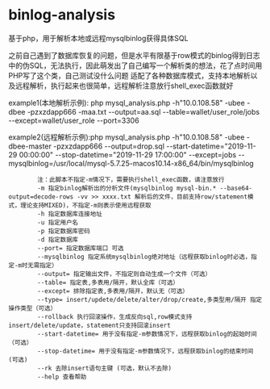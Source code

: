 # binlog-analysis
基于php，用于解析本地或远程mysqlbinlog获得具体SQL

之前自己遇到了数据库恢复的问题，但是水平有限基于row模式的binlog得到日志中的伪SQL，无法执行，因此萌发出了自己编写一个解析类的想法，花了点时间用PHP写了这个类，自己测试没什么问题
适配了各种数据库模式，支持本地解析以及远程解析，执行起来也很简单，远程解析注意放行shell_exec函数就好


example1(本地解析示例): php mysql_analysis.php -h"10.0.108.58" -ubee -dbee -pzxzdapp666 -maa.txt --output=aa.sql --table=wallet/user_role/jobs --except=wallet/user_role --port=3306
        
example2(远程解析示例):php mysql_analysis.php -h"10.0.108.58" -ubee -dbee-master -pzxzdapp666 --output=drop.sql  --start-datetime="2019-11-29 00:00:00" --stop-datetime="2019-11-29 17:00:00" --except=jobs --mysqlbinlog=/usr/local/mysql-5.7.25-macos10.14-x86_64/bin/mysqlbinlog
        
            注：此脚本不指定-m情况下，需要执行shell_exec函数，请注意放行
            -m 指定binlog解析出的分析文件(mysqlbinlog mysql-bin.* --base64-output=decode-rows -vv >> xxxx.txt 解析后的文件，目前支持row/statement模式，理论支持MIXED)，不指定-m则表示使用远程获取
            -h 指定数据库连接地址
            -u 指定用户名
            -p 指定数据库密码
            -d 指定数据库
            --port= 指定数据库端口 可选
            --mysqlbinlog 指定系统mysqlbinlog绝对地址（远程获取binlog时必选，指定-m时无需指定）
            --output= 指定输出文件，不指定则自动生成一个文件（可选）
            --table= 指定表,多表用/隔开，默认全库（可选）
            --except= 排除指定表,多表用/隔开，默认无（可选）
            --type= insert/updete/delete/alter/drop/create,多类型用/隔开 指定操作类型（可选）
            --rollback 执行回滚操作，生成反向sql,row模式支持insert/delete/update，statement只支持回滚insert
            --start-datetime= 用于没有指定-m参数情况下，远程获取binlog的起始时间（可选）
            --stop-datetime= 用于没有指定-m参数情况下，远程获取binlog的结束时间 (可选)
            --rk 去除insert语句主键 (可选，默认不去除)
            --help 查看帮助
